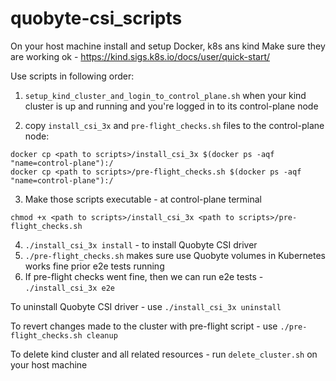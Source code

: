 # quobyte-csi_scripts


On your host machine install and setup Docker, k8s ans kind
Make sure they are working ok - https://kind.sigs.k8s.io/docs/user/quick-start/

Use scripts in following order:
1. ```setup_kind_cluster_and_login_to_control_plane.sh```
when your kind cluster is up and running and you're logged in to its control-plane node

2. copy ```install_csi_3x``` and ```pre-flight_checks.sh``` files to the control-plane node:

```
docker cp <path to scripts>/install_csi_3x $(docker ps -aqf "name=control-plane"):/
docker cp <path to scripts>/pre-flight_checks.sh $(docker ps -aqf "name=control-plane"):/
```
3. Make those scripts executable - at control-plane terminal

```
chmod +x <path to scripts>/install_csi_3x <path to scripts>/pre-flight_checks.sh
```
4. ```./install_csi_3x install``` - to install Quobyte CSI driver
5. ```./pre-flight_checks.sh``` makes sure use Quobyte volumes in Kubernetes works fine prior e2e tests running
6. If pre-flight checks went fine, then we can run e2e tests - ```./install_csi_3x e2e```



To uninstall Quobyte CSI driver - use ```./install_csi_3x uninstall```

To revert changes made to the cluster with pre-flight script - use ```./pre-flight_checks.sh cleanup```

To delete kind cluster and all related resources - run ```delete_cluster.sh``` on your host machine
